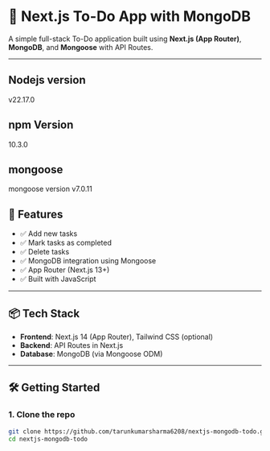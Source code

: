 # 📝 Next.js To-Do App with MongoDB

A simple full-stack To-Do application built using **Next.js (App Router)**, **MongoDB**, and **Mongoose** with API Routes.

---

## Nodejs version
v22.17.0
## npm Version
10.3.0
## mongoose
mongoose version v7.0.11

## 🚀 Features

- ✅ Add new tasks
- ✅ Mark tasks as completed
- ✅ Delete tasks
- ✅ MongoDB integration using Mongoose
- ✅ App Router (Next.js 13+)
- ✅ Built with JavaScript

---

## 📦 Tech Stack

- **Frontend**: Next.js 14 (App Router), Tailwind CSS (optional)
- **Backend**: API Routes in Next.js
- **Database**: MongoDB (via Mongoose ODM)

---

## 🛠️ Getting Started

### 1. Clone the repo

```bash
git clone https://github.com/tarunkumarsharma6208/nextjs-mongodb-todo.git
cd nextjs-mongodb-todo
